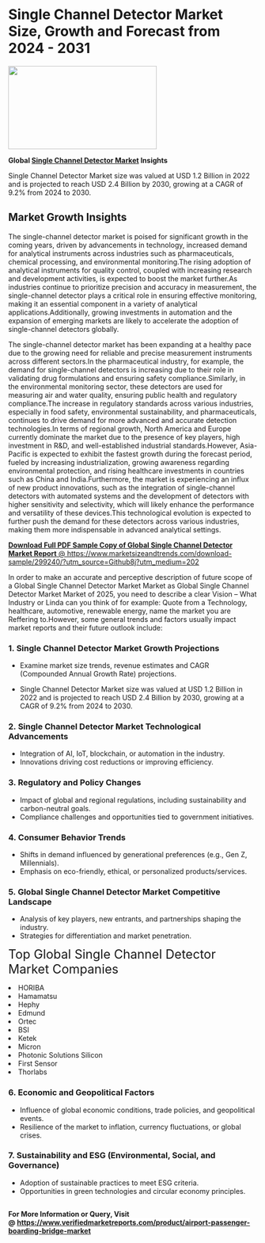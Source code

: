 <H1>Single Channel Detector Market Size, Growth and Forecast from 2024 - 2031</H1><img class="aligncenter size-medium wp-image-584254" src="https://thirdeyenews.in/wp-content/uploads/2024/09/Global-Market-Research-300x168.jpeg" alt="" width="300" height="168" /><p><strong>Global&nbsp;<a href="https://www.marketsizeandtrends.com/download-sample/299240/?utm_source=Github8j?utm_medium=202">Single Channel Detector Market</a> Insights</strong></p><p>Single Channel Detector Market size was valued at USD 1.2 Billion in 2022 and is projected to reach USD 2.4 Billion by 2030, growing at a CAGR of 9.2% from 2024 to 2030.</p><p><h2>Market Growth Insights</h2> <p>The single-channel detector market is poised for significant growth in the coming years, driven by advancements in technology, increased demand for analytical instruments across industries such as pharmaceuticals, chemical processing, and environmental monitoring.The rising adoption of analytical instruments for quality control, coupled with increasing research and development activities, is expected to boost the market further.As industries continue to prioritize precision and accuracy in measurement, the single-channel detector plays a critical role in ensuring effective monitoring, making it an essential component in a variety of analytical applications.Additionally, growing investments in automation and the expansion of emerging markets are likely to accelerate the adoption of single-channel detectors globally.</p> <p><a href="#"></a></p> <p>The single-channel detector market has been expanding at a healthy pace due to the growing need for reliable and precise measurement instruments across different sectors.In the pharmaceutical industry, for example, the demand for single-channel detectors is increasing due to their role in validating drug formulations and ensuring safety compliance.Similarly, in the environmental monitoring sector, these detectors are used for measuring air and water quality, ensuring public health and regulatory compliance.The increase in regulatory standards across various industries, especially in food safety, environmental sustainability, and pharmaceuticals, continues to drive demand for more advanced and accurate detection technologies.In terms of regional growth, North America and Europe currently dominate the market due to the presence of key players, high investment in R&D, and well-established industrial standards.However, Asia-Pacific is expected to exhibit the fastest growth during the forecast period, fueled by increasing industrialization, growing awareness regarding environmental protection, and rising healthcare investments in countries such as China and India.Furthermore, the market is experiencing an influx of new product innovations, such as the integration of single-channel detectors with automated systems and the development of detectors with higher sensitivity and selectivity, which will likely enhance the performance and versatility of these devices.This technological evolution is expected to further push the demand for these detectors across various industries, making them more indispensable in advanced analytical settings.<p><a href="#"></p><p><span class=""><strong>Download Full PDF Sample Copy of Global Single Channel Detector Market Report</strong> @ <a href="https://www.marketsizeandtrends.com/download-sample/299240/?utm_source=Github8j?utm_medium=202" target="_blank">https://www.marketsizeandtrends.com/download-sample/299240/?utm_source=Github8j?utm_medium=202</a></span></p><p>In order to make an accurate and perceptive description of future scope of a Global&nbsp;Single Channel Detector Market Market as Global&nbsp;Single Channel Detector Market Market of 2025, you need to describe a clear Vision &ndash; What Industry or Linda can you think of for example: Quote from a Technology, healthcare, automotive, renewable energy, name the market you are Reffering to.However, some general trends and factors usually impact market reports and their future outlook include:</p><h3>1.&nbsp;<strong>Single Channel Detector Market Growth Projections</strong></h3><ul><li>Examine market size trends, revenue estimates and CAGR (Compounded Annual Growth Rate) projections.</li><li><p>Single Channel Detector Market size was valued at USD 1.2 Billion in 2022 and is projected to reach USD 2.4 Billion by 2030, growing at a CAGR of 9.2% from 2024 to 2030.</p></li></ul><h3>2.&nbsp;<strong>Single Channel Detector Market Technological Advancements</strong></h3><ul><li>Integration of AI, IoT, blockchain, or automation in the industry.</li><li>Innovations driving cost reductions or improving efficiency.</li></ul><h3>3.&nbsp;<strong>Regulatory and Policy Changes</strong></h3><ul><li>Impact of global and regional regulations, including sustainability and carbon-neutral goals.</li><li>Compliance challenges and opportunities tied to government initiatives.</li></ul><h3>4.&nbsp;<strong>Consumer Behavior Trends</strong></h3><ul><li>Shifts in demand influenced by generational preferences (e.g., Gen Z, Millennials).</li><li>Emphasis on eco-friendly, ethical, or personalized products/services.</li></ul><h3>5.&nbsp;<strong>Global Single Channel Detector Market Competitive Landscape</strong></h3><ul><li>Analysis of key players, new entrants, and partnerships shaping the industry.</li><li>Strategies for differentiation and market penetration.</li></ul><p data-pm-slice="1 1 []"><span style="color: inherit; font-family: inherit; font-size: 25px;">Top Global Single Channel Detector Market Companies</span></p><div class="" data-test-id=""><p><li>HORIBA</li><li> Hamamatsu</li><li> Hephy</li><li> Edmund</li><li> Ortec</li><li> BSI</li><li> Ketek</li><li> Micron</li><li> Photonic Solutions Silicon</li><li> First Sensor</li><li> Thorlabs</li></p></div><h3>6.&nbsp;<strong>Economic and Geopolitical Factors</strong></h3><ul><li>Influence of global economic conditions, trade policies, and geopolitical events.</li><li>Resilience of the market to inflation, currency fluctuations, or global crises.</li></ul><h3>7.&nbsp;<strong>Sustainability and ESG (Environmental, Social, and Governance)</strong></h3><ul><li>Adoption of sustainable practices to meet ESG criteria.</li><li>Opportunities in green technologies and circular economy principles.</li></ul><h2><strong style="font-size: 14px;">For More Information or Query, Visit @&nbsp;</strong><a style="background-color: #ffffff; font-size: 14px;" href="https://www.marketsizeandtrends.com/report/single-channel-detector-market/" target="_blank">https://www.verifiedmarketreports.com/product/airport-passenger-boarding-bridge-market</a></h2>
